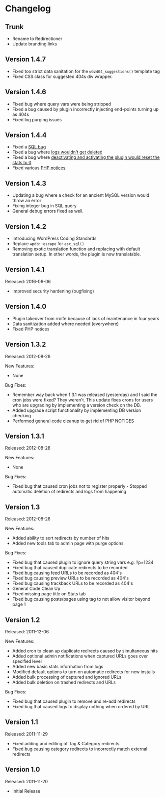 # Changelog #

## Trunk ###
* Rename to Redirectioner
* Update branding links

## Version 1.4.7 ##
* Fixed too strict data sanitation for the `wbz404_suggestions()` template tag
* Fixed CSS class for suggested 404s div wrapper.

## Version 1.4.6 ##
* Fixed bug where query vars were being stripped
* Fixed a bug caused by plugin incorrectly injecting end-points turning up as 404s
* Fixed log purging issues

## Version 1.4.4 ##
* Fixed a [SQL bug](https://github.com/defries/404-redirected/issues/7)
* Fixed a bug where [logs wouldn't get deleted](https://github.com/defries/404-redirected/issues/8)
* Fixed a bug where [deactivating and activating the plugin would reset the stats to 0](https://github.com/defries/404-redirected/issues/9)
* Fixed various [PHP notices](https://github.com/defries/404-redirected/issues/10)

## Version 1.4.3 ##

* Updating a bug where a check for an ancient MySQL version would throw an error
* Fixing integer bug in SQL query
* General debug errors fixed as well.

## Version 1.4.2 ##

* Introducing WordPress Coding Standards
* Replace `wpdb::escape` for `esc_sql()`
* Removing exotic translation function and replacing with default translation setup. In other words, the plugin is now translatable.

## Version 1.4.1 ##

Released: 2016-06-06

* Improved security hardening (bugfixing)

## Version 1.4.0 ##

* Plugin takeover from rrolfe because of lack of maintenance in four years
* Data sanitization added where needed (everywhere)
* Fixed PHP notices

## Version 1.3.2 ##

Released: 2012-08-29

New Features:

* None

Bug Fixes:

* Remember way back when 1.3.1 was released (yesterday) and I said the cron jobs were fixed? They weren't. This update fixes crons for users who are upgrading by implementing a version check on the DB.
* Added upgrade script functionality by implementing DB version checking
* Performed general code cleanup to get rid of PHP NOTICES

## Version 1.3.1 ##

Released: 2012-08-28

New Features:

* None

Bug Fixes:

* Fixed bug that caused cron jobs not to register properly - Stopped automatic deletion of redirects and logs from happening

## Version 1.3 ##

Released: 2012-08-28

New Features:

* Added ability to sort redirects by number of hits
* Added new tools tab to admin page with purge options

Bug Fixes:

* Fixed bug that caused plugin to ignore query string vars e.g. ?p=1234
* Fixed bug that caused duplicate redirects to be recorded
* Fixed bug causing feed URLs to be recorded as 404's
* Fixed bug causing preview URLs to be recorded as 404's
* Fixed bug causing trackback URLs to be recorded as 404's
* General Code Clean Up
* Fixed missing page title on Stats tab
* Fixed bug causing posts/pages using <!--nextpage--> tag to not allow visitor beyond page 1

## Version 1.2 ##

Released: 2011-12-06

New Features:

* Added cron to clean up duplicate redirects caused by simultaneous hits
* Added optional admin notifications when captured URLs goes over specified level
* Added new basic stats information from logs
* Modified default options to turn on automatic redirects for new installs
* Added bulk processing of captured and ignored URLs
* Added bulk deletion on trashed redirects and URLs

Bug Fixes:

* Fixed bug that caused plugin to remove and re-add redirects
* Fixed bug that caused logs to display nothing when ordered by URL

## Version 1.1 ##

Released: 2011-11-29

* Fixed adding and editing of Tag & Category redirects
* Fixed bug causing category redirects to incorrectly match external redirects

## Version 1.0 ##

Released: 2011-11-20

* Initial Release
